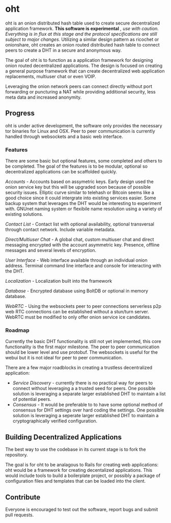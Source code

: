 # oht
oht is an onion distributed hash table used to create secure decentralized application framework. **This software is experimental** *, use with caution. Everything is in flux at this stage and the protocol specifications are still subject to major changes.* Utilizing a similar design pattern as ricochet or onionshare, oht creates an onion routed distributed hash table to connect peers to create a DHT in a secure and anonymous way. 

The goal of oht is to function as a application framework for designing onion routed decentralized applications. The design is focused on creating a general purpose framework that can create decentralized web application replacements, multiuser chat or even VOIP.

Leveraging the onion network peers can connect directly without port forwarding or puncturing a NAT while providing additional security, less meta data and increased anonymity. 

## Progress
oht is under active development, the software only provides the necessary tor binaries for Linux and OSX. Peer to peer communication is currently handled through websockets and a basic web interface. 

### Features
There are some basic but optional features, some completed and others to be completed. The goal of the features is to be modular, optional so decentralized applications can be scaffolded quickly.

*Accounts* - Accounts based on assymetric keys. Early design used the onion service key but this will be upgraded soon because of possible security issues. Elliptic curve similar to telehash or Bitcoin seems like a good choice since it could intergrate into existing services easier. Some backup system that leverages the DHT would be interesting to experiment with. GNUnet naming system or flexibile name resolution using a variety of existing solutions. 

*Contact List* - Contact list with optional availability, optional transversal through contact network. Include variable metadata. 

*Direct/Multiuser Chat* - A global chat, custom multiuser chat and direct messaging encrypted with the account asymmetric key. Presence, offline messages and several levels of encryption. 

*User Interface* - Web interface available through an individual onion address. Terminal command line interface and console for interacting with the DHT.

*Localization* - Localization built into the framework

*Database* - Encrypted database using BoltDB or optional in memory database. 

*WebRTC* - Using the websockets peer to peer connections serverless p2p web RTC connections can be established without a stun/turn server. WebRTC must be modified to only offer onion service ice candidates.

### Roadmap 
Currently the basic DHT functionality is still not yet implemented, this core functionality is the first major milestone. The peer to peer communication should be lower level and use protobuf. The websockets is useful for the webui but it is not ideal for peer to peer communication.

There are a few major roadblocks in creating a trustless decentralized application:

* *Service Discovery* - currently there is no practical way for peers to connect without leveraging a a trusted seed for peers. One possible solution is leveraging a separate larger established DHT to maintain a list of potential peers.
* *Consensus* - It would be preferable to to have some optional method of consensus for DHT settings over hard coding the settings. One possible solution is leveraging a seperate larger established DHT to maintain a cryptographically verified configuration.

## Building Decentralized Applications
The best way to use the codebase in its current stage is to fork the repository. 

The goal is for oht to be analagous to Rails for creating web applications: oht would be a framework for creating decentalized applications. This would include tools to build a boilerplate project, or possibly a package of configuration files and templates that can be loaded into the client. 

## Contribute

Everyone is encouraged to test out the software, report bugs and submit pull requests. 
